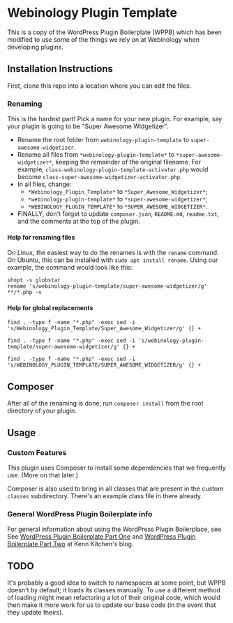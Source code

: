# Webinology Plugin Template
This is a copy of the WordPress Plugin Boilerplate (WPPB) which has been modified to use some of the things we rely on at 
Webinology when developing plugins.

## Installation Instructions
First, clone this repo into a location where you can edit the files.

### Renaming
This is the hardest part! Pick a name for your new plugin. For example, say your plugin is going to be "Super Awesome 
Widgetizer".

* Rename the root folder from `webinology-plugin-template` to `super-awesome-widgetizer`.
* Rename all files from `*webinology-plugin-template*` to `*super-awesome-widgetizer*`, keeping the remainder of the original filename. For example, `class-webinology-plugin-template-activator.php` would become `class-super-awesome-widgetizer-activator.php`.
* In all files, change:
  * `*Webinology_Plugin_Template*` to `*Super_Awesome_Widgetizer*`;
  * `*webinology-plugin-template*` to `*super-awesome-widgetizer*`;
  * `*WEBINOLOGY_PLUGIN_TEMPLATE*` to `*SUPER_AWESOME_WIDGETIZER*`.
* FINALLY, don't forget to update `composer.json`, `README.md`, `readme.txt`, and the comments at the top of the plugin.

#### Help for renaming files
On Linux, the easiest way to do the renames is with the `rename` command. On Ubuntu, this can be installed with 
`sudo apt install rename`.
Using our example, the command would look like this:
```shell
shopt -s globstar
rename 's/webinology-plugin-template/super-awesome-widgetizer/g' **/*.php -v
```
#### Help for global replacements
```shell
find . -type f -name "*.php" -exec sed -i 's/Webinology_Plugin_Template/Super_Awesome_Widgetizer/g' {} +
```
```shell
find . -type f -name "*.php" -exec sed -i 's/webinology-plugin-template/super-awesome-widgetizer/g' {} +
```
```shell
find . -type f -name "*.php" -exec sed -i 's/WEBINOLOGY_PLUGIN_TEMPLATE/SUPER_AWESOME_WIDGETIZER/g' {} +
```
## Composer
After all of the renaming is done, run `composer install` from the root directory of your plugin.

## Usage
### Custom Features
This plugin uses Composer to install some dependencies that we frequently use. (More on that later.)

Composer is also used to bring in all classes that are present in the custom `classes` subdirectory. There's an example 
class file in there already.

### General WordPress Plugin Boilerplate info
For general information about using the WordPress Plugin Boilerplace, see
See [WordPress Plugin Boilerplate Part One](https://kenn.kitchen/wordpress-plugin-boilerplate-part-one/) and [WordPress Plugin Boilerplate Part Two](https://kenn.kitchen/wordpress-plugin-boilerplate-part-two/) at Kenn Kitchen's blog.

## TODO
It's probably a good idea to switch to namespaces at some point, but WPPB doesn't by default; it loads its classes
manually. To use a different method of loading might mean refactoring a lot of their original code, which would then 
make it more work for us to update our base code (in the event that they update theirs). 